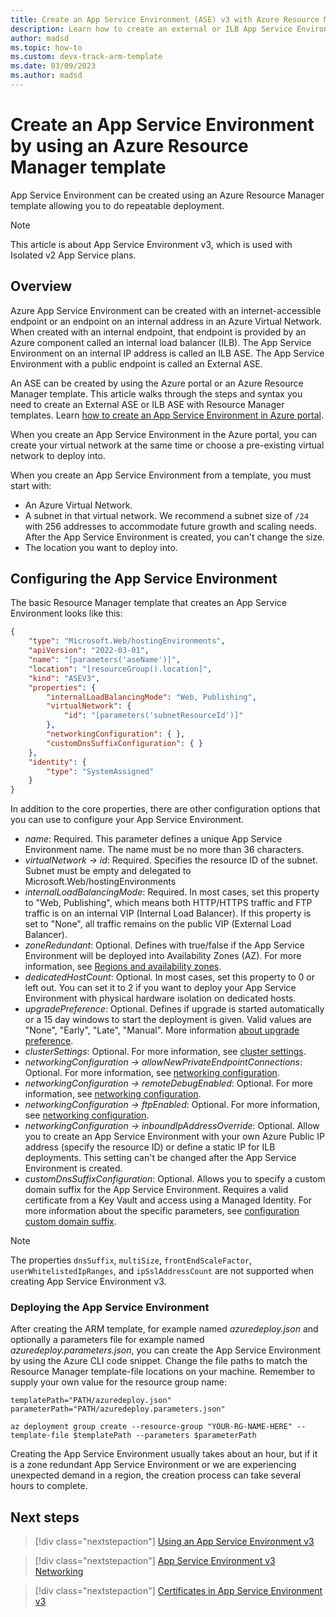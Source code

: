 ```yaml
---
title: Create an App Service Environment (ASE) v3 with Azure Resource Manager
description: Learn how to create an external or ILB App Service Environment v3 by using an Azure Resource Manager template.
author: madsd
ms.topic: how-to
ms.custom: devx-track-arm-template
ms.date: 03/09/2023
ms.author: madsd
---
```

# Create an App Service Environment by using an Azure Resource Manager template

App Service Environment can be created using an Azure Resource Manager template allowing you to do repeatable deployment.

> [!NOTE]
> This article is about App Service Environment v3, which is used with Isolated v2 App Service plans.

## Overview

Azure App Service Environment can be created with an internet-accessible endpoint or an endpoint on an internal address in an Azure Virtual Network. When created with an internal endpoint, that endpoint is provided by an Azure component called an internal load balancer (ILB). The App Service Environment on an internal IP address is called an ILB ASE. The App Service Environment with a public endpoint is called an External ASE. 

An ASE can be created by using the Azure portal or an Azure Resource Manager template. This article walks through the steps and syntax you need to create an External ASE or ILB ASE with Resource Manager templates. Learn [how to create an App Service Environment in Azure portal](./creation.md).

When you create an App Service Environment in the Azure portal, you can create your virtual network at the same time or choose a pre-existing virtual network to deploy into. 

When you create an App Service Environment from a template, you must start with: 

* An Azure Virtual Network.
* A subnet in that virtual network. We recommend a subnet size of `/24` with 256 addresses to accommodate future growth and scaling needs. After the App Service Environment is created, you can't change the size.
* The location you want to deploy into.

## Configuring the App Service Environment

The basic Resource Manager template that creates an App Service Environment looks like this:

```json
{
    "type": "Microsoft.Web/hostingEnvironments",
    "apiVersion": "2022-03-01",
    "name": "[parameters('aseName')]",
    "location": "[resourceGroup().location]",
    "kind": "ASEV3",
    "properties": {
        "internalLoadBalancingMode": "Web, Publishing",
        "virtualNetwork": {
            "id": "[parameters('subnetResourceId')]"
        },
        "networkingConfiguration": { },
        "customDnsSuffixConfiguration": { }
    },
    "identity": {
        "type": "SystemAssigned"
    }
}
```

In addition to the core properties, there are other configuration options that you can use to configure your App Service Environment.

* *name*: Required. This parameter defines a unique App Service Environment name. The name must be no more than 36 characters.
* *virtualNetwork -> id*: Required. Specifies the resource ID of the subnet. Subnet must be empty and delegated to Microsoft.Web/hostingEnvironments
* *internalLoadBalancingMode*: Required. In most cases, set this property to "Web, Publishing", which means both HTTP/HTTPS traffic and FTP traffic is on an internal VIP (Internal Load Balancer). If this property is set to "None", all traffic remains on the public VIP (External Load Balancer).
* *zoneRedundant*: Optional. Defines with true/false if the App Service Environment will be deployed into Availability Zones (AZ). For more information, see [Regions and availability zones](./overview-zone-redundancy.md).
* *dedicatedHostCount*: Optional. In most cases, set this property to 0 or left out. You can set it to 2 if you want to deploy your App Service Environment with physical hardware isolation on dedicated hosts. 
* *upgradePreference*: Optional. Defines if upgrade is started automatically or a 15 day windows to start the deployment is given. Valid values are "None", "Early", "Late", "Manual". More information [about upgrade preference](./how-to-upgrade-preference.md).
* *clusterSettings*: Optional. For more information, see [cluster settings](./app-service-app-service-environment-custom-settings.md).
* *networkingConfiguration -> allowNewPrivateEndpointConnections*: Optional. For more information, see [networking configuration](./configure-network-settings.md#allow-new-private-endpoint-connections).
* *networkingConfiguration -> remoteDebugEnabled*: Optional. For more information, see [networking configuration](./configure-network-settings.md#remote-debugging-access).
* *networkingConfiguration -> ftpEnabled*: Optional. For more information, see [networking configuration](./configure-network-settings.md#ftp-access).
* *networkingConfiguration -> inboundIpAddressOverride*: Optional. Allow you to create an App Service Environment with your own Azure Public IP address (specify the resource ID) or define a static IP for ILB deployments. This setting can't be changed after the App Service Environment is created.
* *customDnsSuffixConfiguration*: Optional. Allows you to specify a custom domain suffix for the App Service Environment. Requires a valid certificate from a Key Vault and access using a Managed Identity. For more information about the specific parameters, see [configuration custom domain suffix](./how-to-custom-domain-suffix.md).

> [!NOTE]
> The properties `dnsSuffix`, `multiSize`, `frontEndScaleFactor`, `userWhitelistedIpRanges`, and `ipSslAddressCount` are not supported when creating App Service Environment v3.

### Deploying the App Service Environment

After creating the ARM template, for example named *azuredeploy.json* and optionally a parameters file for example named *azuredeploy.parameters.json*, you can create the App Service Environment by using the Azure CLI code snippet. Change the file paths to match the Resource Manager template-file locations on your machine. Remember to supply your own value for the resource group name:

```azurecli
templatePath="PATH/azuredeploy.json"
parameterPath="PATH/azuredeploy.parameters.json"

az deployment group create --resource-group "YOUR-RG-NAME-HERE" --template-file $templatePath --parameters $parameterPath
```

Creating the App Service Environment usually takes about an hour, but if it is a zone redundant App Service Environment or we are experiencing unexpected demand in a region, the creation process can take several hours to complete.

## Next steps

> [!div class="nextstepaction"]
> [Using an App Service Environment v3](./using.md)

> [!div class="nextstepaction"]
> [App Service Environment v3 Networking](./networking.md)

> [!div class="nextstepaction"]
> [Certificates in App Service Environment v3](./overview-certificates.md)
